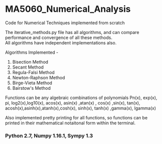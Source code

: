 # MA5060_Numerical_Analysis

Code for Numerical Techniques implemented from scratch

The iterative_methods.py file has all algorithms, and can compare performance and convergence of all these methods.  
All algorithms have independent implementations also.

Algorithms Implemented - 
1. Bisection Method
2. Secant Method
3. Regula-Falsi Method
4. Newton-Raphson Method
5. Birge-Vieta Method
6. Bairstow's Method

Functions can be any algebraic combinations of polynomials Pn(x), exp(x), pi, log2(x),log10(x), acos(x),	asin(x) ,atan(x) , cos(x) ,sin(x), tan(x), acosh(x),asinh(x),atanh(x),cosh(x), sinh(x), tanh(x) ,gamma(x), lgamma(x)  

Also implemented pretty printing for all functions, so functions can be printed in their mathematical notaitonal form within the terminal.


### Python 2.7, Numpy 1.16.1, Sympy 1.3
